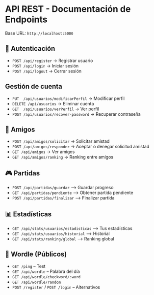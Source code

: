 # API REST - Documentación de Endpoints

Base URL: `http://localhost:5000`

## 🔐 Autenticación
- `POST /api/register` → Registrar usuario
- `POST /api/login` → Iniciar sesión
- `POST /api/logout` → Cerrar sesión

## Gestión de cuenta
- `PUT  /api/usuarios/modificarPerfil` → Modificar perfil
- `DELETE /api/usuarios` → Eliminar cuenta
- `GET  /api/usuarios/verPerfil` → Ver perfil
- `POST /api/usuarios/recover-password` → Recuperar contraseña

## 👥 Amigos
- `POST /api/amigos/solicitar` -> Solicitar amistad
- `POST /api/amigos/responder` -> Aceptar o denegar solicitud amistad
- `GET /api/amigos` -> Ver amigos
- `GET /api/amigos/ranking` -> Ranking entre amigos

## 🎮 Partidas
- `POST /api/partidas/guardar` –> Guardar progreso
- `GET /api/partidas/pendiente` –> Obtener partida pendiente
- `POST /api/partidas/finalizar` –> Finalizar partida

## 📊 Estadísticas
- `GET /api/stats/usuarios/estadisticas` –> Tus estadísticas
- `GET /api/stats/usuarios/historial` –> Historial
- `GET /api/stats/ranking/global` –> Ranking global

## 🧠 Wordle (Públicos)
- `GET /ping` – Test
- `GET /api/wordle` – Palabra del día
- `GET /api/wordle/checkword/:word`
- `GET /api/wordle/random`
- `POST /register` / `POST /login` – Alternativos
